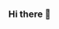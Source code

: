### Hi there 👋

<!--
**mjscandiuzzi/mjscandiuzzi** is a ✨ _special_ ✨ repository because its `README.md` (this file) appears on your GitHub profile.

- 🔭 I’m currently working on ...
- 👯 I’m looking to collaborate on LabRI/Unesp internship
- 🤔 I’m looking for help with python skills
- 💬 Ask me about ...
- 📫 How to reach me: mj.scandiuzzi@unesp.br
- 😄 Pronouns: she/her
